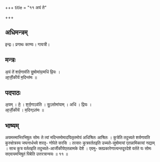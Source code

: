 +++
title = "११ अयं ते"

+++
## अधिमन्त्रम्
इन्द्रः। प्रगाथः काण्वः। गायत्री।

## मन्त्रः
अ॒यं ते॑ शर्य॒णाव॑ति सु॒षोमा॑या॒मधि॑ प्रि॒यः ।  
आ॒र्जी॒कीये॑ म॒दिन्त॑मः ॥

## पदपाठः
अ॒यम् । ते॒ । श॒र्य॒णाऽव॑ति । सु॒ऽसोमा॑याम् । अधि॑ । प्रि॒यः ।  
आ॒र्जी॒कीये॑ । म॒दिन्ऽत॑मः ॥

## भाष्यम्
अयमस्माभिरभिषुतः सोमः ते त्वां मदिन्तमोमादयितृतमोयं अधिश्रितः आश्रितः । कुत्रेति तदुच्यते शर्यणावति कुरुक्षेत्रस्य जघनार्धभवे शरतृ- णोपेते सरसि । तत्सरः कुत्रवर्ततइति उच्यते-सुषोमायां एतन्नामिकायां नद्याम् । साच कुत्र वर्ततइति तदुच्यते-आर्जीकीयेएतन्नामके देशे । एवमु- क्तप्रकारेणात्यन्तदूरदेशे वर्तते यः सोमः सएवायमभिषुतं पिबेति उत्तरत्रान्वयः ॥ ११ ॥